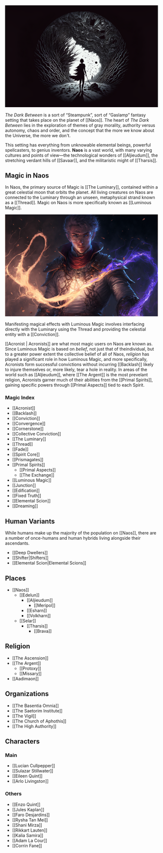 
![The Dark Between|500](./images/Morne_he_Dark_Between_the_void_between_realms_vantablack_planet_a58cae09-c2ef-4fa9-acb6-f5d7f8394b30.png "center horizontal")

*The Dark Between* is a sort of “Steampunk”, sort of “Gaslamp” fantasy setting that takes place on the planet of [[Naos]]. The heart of *The Dark Between* lies in the exploration of themes of gray morality, authority versus autonomy, chaos and order, and the concept that the more we know about the Universe, the more we don't.

This setting has everything from unknowable elemental beings, powerful spellcasters, to genius inventors. **Naos** is a vast world, with many varying cultures and points of view—the technological wonders of [[Aljieudum]], the stretching verdant hills of [[Savaar]], and the militaristic might of [[Tharsis]].

## Magic in Naos

In Naos, the primary source of Magic is [[The Luminary]], contained within a great celestial moon that orbits the planet. All living creatures on Naos are connected to the Luminary through an unseen, metaphysical strand known as a [[Thread]]. Magic on Naos is more specifically known as [[Luminous Magic]].

![thread|400](./images/Morne_a_young_mage_and_ethereal_rope_made_of_light_coming_from__230452e4-1d1e-4525-a060-724e16d1d24a.png "right center horizontal")


Manifesting magical effects with Luminous Magic involves interfacing directly with the Luminary using the Thread and providing the celestial entity with a [[Conviction]].

[[Acronist | Acronists]] are what most magic users on Naos are known as. Since Luminous Magic is based on *belief*, not just that of theindividual, but to a greater power extent the collective belief of all of Naos, *religion* has played a significant role in how Luminous Magic, and more specifically, Acronists form successful convictions without incurring [[Backlash]] likely to injure themselves or, more likely, tear a hole in reality. In areas of the world such as [[Aljieudum]], where [[The Argent]] is the most prevelant religion, Acronists garner much of their abilities from the [[Primal Spirits]], gaining specific powers through [[Primal Aspects]] tied to each Spirit.

### Magic Index

- [[Acronist]]
- [[Backlash]]
- [[Conviction]]
- [[Convergence]]
- [[Cornerstone]]
- [[Collective Conviction]]
- [[The Luminary]]
- [[Thread]]
- [[Fade]]
- [[Spirit Core]]
- [[Prismagates]]
- [[Primal Spirits]]
  - [[Primal Aspects]]
  - [[The Exchange]]
- [[Luminous Magic]]
- [[Junction]]
- [[Edification]]
- [[Fixed Truth]]
- [[Elemental Scion]]
- [[Dreaming]]

## Human Variants

While humans make up the majority of the population on [[Naos]], there are a number of once-humans and human hybrids living alongside their ascendants.

- [[Deep Dwellers]]
- [[Shifter|Shifters]]
- [[Elemental Scion|Elemental Scions]]

## Places

- [[Naos]]
  - [[Edelun]]
    - [[Aljieudum]]
      - [[Meripol]]
    - [[Esharn]]
    - [[Volkharn]]
  - [[Selar]]
    - [[Tharsis]]
      - [[Brava]]

## Religion

- [[The Ascension]]
- [[The Argent]]
  - [[Protoxy]]
  - [[Missary]]
- [[Aadimaon]]

## Organizations

- [[The Basentia Omnia]]
- [[The Saetorim Institute]]
- [[The Vigil]]
- [[The Church of Aphothis]]
- [[The High Authority]]

## Characters

### Main
- [[Lucian Cullpepper]]
- [[Sulazar Stillwater]]
- [[Eileen Quint]]
- [[Arlo Livingston]]

### Others
- [[Enzo Quint]]
- [[Jules Kaplan]]
- [[Faro Desjardins]]
- [[Rysha Tan Mei]]
- [[Shani Mirza]]
- [[Rikkart Lauten]]
- [[Kalia Samira]]
- [[Adam La Cour]]
- [[Corrin Fane]]